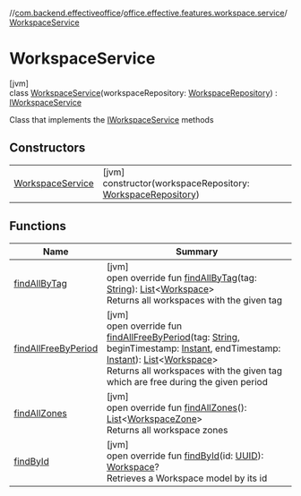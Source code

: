 //[com.backend.effectiveoffice](../../../index.md)/[office.effective.features.workspace.service](../index.md)/[WorkspaceService](index.md)

# WorkspaceService

[jvm]\
class [WorkspaceService](index.md)(workspaceRepository: [WorkspaceRepository](../../office.effective.features.workspace.repository/-workspace-repository/index.md)) : [IWorkspaceService](../../office.effective.serviceapi/-i-workspace-service/index.md)

Class that implements the [IWorkspaceService](../../office.effective.serviceapi/-i-workspace-service/index.md) methods

## Constructors

| | |
|---|---|
| [WorkspaceService](-workspace-service.md) | [jvm]<br>constructor(workspaceRepository: [WorkspaceRepository](../../office.effective.features.workspace.repository/-workspace-repository/index.md)) |

## Functions

| Name | Summary |
|---|---|
| [findAllByTag](find-all-by-tag.md) | [jvm]<br>open override fun [findAllByTag](find-all-by-tag.md)(tag: [String](https://kotlinlang.org/api/latest/jvm/stdlib/kotlin/-string/index.html)): [List](https://kotlinlang.org/api/latest/jvm/stdlib/kotlin.collections/-list/index.html)&lt;[Workspace](../../office.effective.model/-workspace/index.md)&gt;<br>Returns all workspaces with the given tag |
| [findAllFreeByPeriod](find-all-free-by-period.md) | [jvm]<br>open override fun [findAllFreeByPeriod](find-all-free-by-period.md)(tag: [String](https://kotlinlang.org/api/latest/jvm/stdlib/kotlin/-string/index.html), beginTimestamp: [Instant](https://docs.oracle.com/javase/8/docs/api/java/time/Instant.html), endTimestamp: [Instant](https://docs.oracle.com/javase/8/docs/api/java/time/Instant.html)): [List](https://kotlinlang.org/api/latest/jvm/stdlib/kotlin.collections/-list/index.html)&lt;[Workspace](../../office.effective.model/-workspace/index.md)&gt;<br>Returns all workspaces with the given tag which are free during the given period |
| [findAllZones](find-all-zones.md) | [jvm]<br>open override fun [findAllZones](find-all-zones.md)(): [List](https://kotlinlang.org/api/latest/jvm/stdlib/kotlin.collections/-list/index.html)&lt;[WorkspaceZone](../../office.effective.model/-workspace-zone/index.md)&gt;<br>Returns all workspace zones |
| [findById](find-by-id.md) | [jvm]<br>open override fun [findById](find-by-id.md)(id: [UUID](https://docs.oracle.com/javase/8/docs/api/java/util/UUID.html)): [Workspace](../../office.effective.model/-workspace/index.md)?<br>Retrieves a Workspace model by its id |
